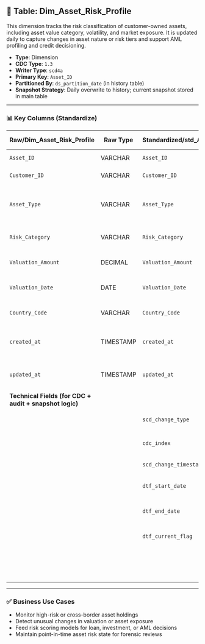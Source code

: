## 📜 Table: Dim_Asset_Risk_Profile

This dimension tracks the risk classification of customer-owned assets, including asset value category, volatility, and market exposure. It is updated daily to capture changes in asset nature or risk tiers and support AML profiling and credit decisioning.

- **Type**: Dimension  
- **CDC Type**: `1.3`  
- **Writer Type**: `scd4a`  
- **Primary Key**: `Asset_ID`  
- **Partitioned By**: `ds_partition_date` (in history table)  
- **Snapshot Strategy**: Daily overwrite to history; current snapshot stored in main table

---

### 📊 Key Columns (Standardize)

| Raw/Dim_Asset_Risk_Profile | Raw Type | Standardized/std_Asset_Risk_Profile | Standardized Type | Standardized/std_Asset_Risk_Profile_Hist | Description                                         | PK  | Note                           |
|-----------------------------|----------|-------------------------------------|-------------------|-------------------------------------------|-----------------------------------------------------|-----|--------------------------------|
| `Asset_ID`                 | VARCHAR  | `Asset_ID`                          | VARCHAR           | `Asset_ID`                                | Unique asset identifier                             | ✅  |                                |
| `Customer_ID`              | VARCHAR  | `Customer_ID`                       | VARCHAR           | `Customer_ID`                             | Owner of the asset                                  |     | FK to `Dim_Customer`           |
| `Asset_Type`               | VARCHAR  | `Asset_Type`                        | VARCHAR           | `Asset_Type`                              | Type of asset (e.g., Property, Stock, Crypto)       |     | Categorical                     |
| `Risk_Category`            | VARCHAR  | `Risk_Category`                     | VARCHAR           | `Risk_Category`                           | Classification: Low, Medium, High                   |     | Used in AML screening           |
| `Valuation_Amount`         | DECIMAL  | `Valuation_Amount`                  | DECIMAL           | `Valuation_Amount`                         | Estimated market value                              |     | Dynamic based on pricing feed   |
| `Valuation_Date`           | DATE     | `Valuation_Date`                    | DATE              | `Valuation_Date`                          | When asset value was last assessed                  |     | Snapshot consistency            |
| `Country_Code`             | VARCHAR  | `Country_Code`                      | VARCHAR           | `Country_Code`                            | Jurisdiction of asset location                      |     | FK to `Dim_Country`             |
| `created_at`               | TIMESTAMP| `created_at`                        | TIMESTAMP         | `created_at`                               | When the record was created in the source           |     | Required for CDC 1.3            |
| `updated_at`               | TIMESTAMP| `updated_at`                        | TIMESTAMP         | `updated_at`                               | When the record was last updated in the source      |     | Required for CDC 1.3            |
|**Technical Fields (for CDC + audit + snapshot logic)**|          |                                     |                   |                                           |                                                     |     |                                |
|                             |          | `scd_change_type`                  | STRING            | `scd_change_type`                         | `'cdc_insert'` or `'cdc_update'`                    |     | CDC 1.3 logic                    |
|                             |          | `cdc_index`                        | INT               | `cdc_index`                               | Optional change order field                         |     |                                |
|                             |          | `scd_change_timestamp`            | TIMESTAMP         | `scd_change_timestamp`                    | Ingestion timestamp                                 |     |                                |
|                             |          | `dtf_start_date`                  | DATE              | `dtf_start_date`                          | Start of validity window                            |     |                                |
|                             |          | `dtf_end_date`                    | DATE              | `dtf_end_date`                            | End of validity window                              |     | NULL = active                   |
|                             |          | `dtf_current_flag`               | BOOLEAN           | `dtf_current_flag`                        | TRUE = current active snapshot                      |     |                                |
|                             |          |                                   |                   | `ds_partition_date`                       | Partition column (history table only)               |     | `_Hist` table only              |

---

### ✅ Business Use Cases

- Monitor high-risk or cross-border asset holdings  
- Detect unusual changes in valuation or asset exposure  
- Feed risk scoring models for loan, investment, or AML decisions  
- Maintain point-in-time asset risk state for forensic reviews